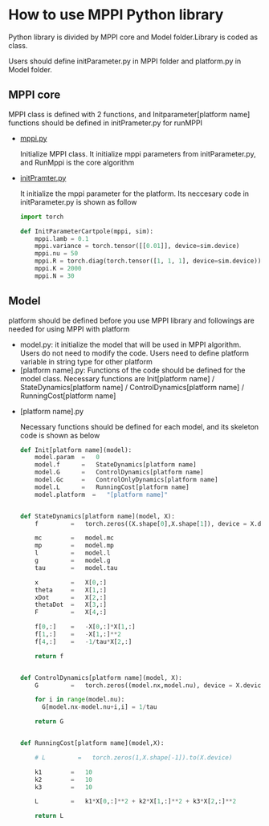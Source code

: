 # How to use MPPI Python library

Python library is divided by MPPI core and Model folder.Library is coded as class.

Users should define initParameter.py in MPPI folder and platform.py in Model folder.

## MPPI core

MPPI class is defined with 2 functions, and Initparameter[platform name] functions should be defined in initPrameter.py for runMPPI

* [mppi.py](https://github.com/CrazyMadcow/MPPI-Library/blob/main/Python-Lib/MPPI/mppi.py)

  Initialize MPPI class. It initialize mppi parameters from initParameter.py, and RunMppi is the core algorithm

* [initPramter.py](https://github.com/CrazyMadcow/MPPI-Library/blob/main/Python-Lib/MPPI/initParameter.py)

  It initialize the mppi parameter for the platform. Its neccesary code in initParameter.py is shown as follow
  ```python
  import torch

  def InitParameterCartpole(mppi, sim):
      mppi.lamb = 0.1
      mppi.variance = torch.tensor([[0.01]], device=sim.device)
      mppi.nu = 50
      mppi.R = torch.diag(torch.tensor([1, 1, 1], device=sim.device))
      mppi.K = 2000
      mppi.N = 30
  ```

## Model

platform should be defined before you use MPPI library and followings are needed for using MPPI with platform

  - model.py: it initialize the model that will be used in MPPI algorithm. Users do not need to modify the code. Users need to define platform variable in string type for other platform
  - [platform name].py: Functions of the code should be defined for the model class. Necessary functions are Init[platform name] / StateDynamics[platform name] / ControlDynamics[platform name] / RunningCost[platform name]

* [platform name].py

    Necessary functions should be defined for each model, and its skeleton code is shown as below
    ```python
    def Init[platform name](model):
        model.param  =   0
        model.f      =   StateDynamics[platform name]
        model.G      =   ControlDynamics[platform name]
        model.Gc     =   ControlOnlyDynamics[platform name]
        model.L      =   RunningCost[platform name]
        model.platform  =   "[platform name]"
    
    
    def StateDynamics[platform name](model, X):
        f         =   torch.zeros((X.shape[0],X.shape[1]), device = X.device)
    
        mc        =   model.mc
        mp        =   model.mp
        l         =   model.l
        g         =   model.g
        tau       =   model.tau
    
        x         =   X[0,:]
        theta     =   X[1,:]
        xDot      =   X[2,:]
        thetaDot  =   X[3,:]
        F         =   X[4,:]
    
        f[0,:]    =   -X[0,:]*X[1,:]
        f[1,:]    =   -X[1,:]**2
        f[4,:]    =   -1/tau*X[2,:]
    
        return f
    
    
    def ControlDynamics[platform name](model, X):
        G         =   torch.zeros((model.nx,model.nu), device = X.device)
    
        for i in range(model.nu):
          G[model.nx-model.nu+i,i] = 1/tau
    
        return G
    
    
    def RunningCost[platform name](model,X):
    
        # L         =   torch.zeros(1,X.shape[-1]).to(X.device)

        k1        =   10
        k2        =   10
        k3        =   10
    
        L         =   k1*X[0,:]**2 + k2*X[1,:]**2 + k3*X[2,:]**2
    
        return L
    ```
  
